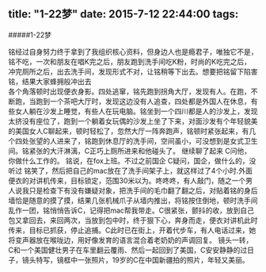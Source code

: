 title: "1-22梦"
date: 2015-7-12 22:44:00
tags:
---

#####1-22梦

铭经过自身努力终于拿到了我组织核心资料，但身边人也是瘾君子，唯独它不是，铭不吃，一次和朋友在唱K完之后，朋友跑到洗手间吃K粉，时尚的K吃完之后，冲完厕所之后，出去洗手间，发现形式不对，让铭稍等下出去。想要把铭留下陷害铭，结果大家蜂拥般冲出去</br>
各个角落顿时出现便衣身影。四处逃窜，铭先跑到拐角大厅，发现有人。在跑，不断跑，当跑到一个茶吧大厅时，发现这边没有人追查，四处都是外国人在休息，有些女人躺在沙发上睡觉，有些人在玩电脑。铭坐到一个四川都是人的沙发上，发现太挤没有座位了，跑到一个躺着女玩偶的沙发上坐了下来，对面沙发有个年轻貌美的美国女人C聊起来，顿时轻松了，忽然大厅一阵奔跑声，铭顿时紧张起来，有几个四处张望的人进来了，铭跑到休息厅的洗手间，空间虽小，可没想到是女式卫生间。铭紧张的大汗淋漓，C正巧上厕所进来和他碰头了。
继续聊了起来
C问他，你做什么工作的。
铭说，在fox上班。不过之前国企
C疑问，国企，做什么的，没听过
铭笑了，然后把自己的mac放在了洗手间架子上，就这样过了4个小时.外面便衣的对讲机传来，目标锁定，范围30米以为。咚咚咚，有人敲门，随之一个男人说我只是检查下有没有嫌疑对象，把洗手间的毛巾翻了翻之后，对贴着铭的身后墙恰是随意的摸了摸，结果几张机械爪子从墙内推出，将铭按住倒地，顿时洗手间乱作一团，铭悄悄告诉C，记得把mac帮我带走。C很紧张，颤抖的收，放到自己包又拿回去，来回两次，当放到包中时，终于狠下心，奔身而走，便衣对讲机此时传来，目标已抓获，停止追捕。C此时已在街上，开着代步车，有人电话过来，她将变声器放在喉咙边，用好像发育的语言混合着老奶奶的声调回复。
镜头一转，C和一个美国健壮男子在车里翻云覆雨、然后一起回到了美国，C安安静静的过日子，镜头特写，镜框中一张照片，19岁的C在中国新疆拍的照片，年轻又美丽。
